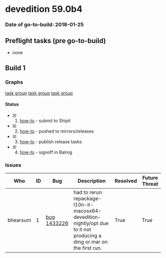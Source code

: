 # devedition 59.0b4

### Date of go-to-build: 2018-01-25

## Preflight tasks (pre go-to-build)
- none

## Build 1  

### Graphs
[task group](https://tools.taskcluster.net/push-inspector/#/CpNQIEkdQySLNJ_x93_cmg)
[task group](https://tools.taskcluster.net/push-inspector/#/dgLfYigfRR-xq-V9xN8yNQ)
[task group](https://tools.taskcluster.net/push-inspector/#/MLgBNAzxRwa0SG2b6zyUpw)


#### Status
- [x] 1.  [how-to](https://wiki.mozilla.org/Release:Release_Automation_on_Mercurial:Starting_a_Release#Submit_to_Ship_It)  - submit to Shipit
- [x] 2.  [how-to](https://github.com/mozilla-releng/releasewarrior-2.0/wiki/Release-Promotion-Tasks-TC#push-artifacts-to-releases-directory)  - pushed to mirrors/releases
- [x] 3.  [how-to](https://github.com/mozilla-releng/releasewarrior-2.0/wiki/Release-Promotion-Tasks-TC#publish-the-release)  - publish release tasks
- [x] 4.  [how-to](https://github.com/mozilla-releng/releasewarrior-2.0/wiki/Release-Promotion-Tasks-TC#obtain-sign-offs-for-changes)  - signoff in Balrog

### Issues
| Who                 | ID               | Bug                                                                 | Description                | Resolved                | Future Threat                |
| ------------------- | ---------------- | ------------------------------------------------------------------- | -------------------------- | ----------------------- | ---------------------------- |
| bhearsum  | 1 | [bug 1433226](https://bugzil.la/1433226)        | had to rerun repackage-l10n-it-macosx64-devedition-nightly/opt due to it not producing a dmg or mar on the first run. | True | True |

